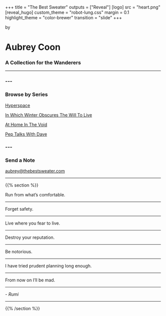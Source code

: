 +++
title = "The Best Sweater"
outputs = ["Reveal"]
[logo]
src = "heart.png"
[reveal_hugo]
custom_theme = "robot-lung.css"
margin = 0.1
highlight_theme = "color-brewer"
transition = "slide"
+++

by

# Aubrey Coon

### A Collection for the Wanderers

---

### ---

### Browse by Series

[Hyperspace](/#/3)

[In Which Winter Obscures The Will To Live](/will_to_live)

[At Home In The Void](/at_home_in_the_void) 

[Pep Talks With Dave](/pep_talks_with_dave)

### ---
 
### Send a Note

aubrey@thebestsweater.com

---

{{% section %}}

Run from what’s comfortable. 

---

Forget safety. 

---

Live where you fear to live. 

---

Destroy your reputation. 

---

Be notorious. 

---

I have tried prudent planning long enough. 

---

From now on I’ll be mad.

---

*- Rumi*

---

{{% /section %}}